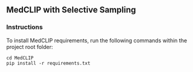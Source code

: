 ## MedCLIP with Selective Sampling

### Instructions

To install MedCLIP requirements, run the following commands within the project root folder:
```
cd MedCLIP
pip install -r requirements.txt
```


